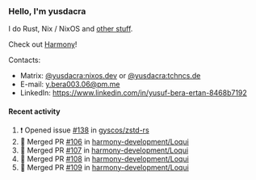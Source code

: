 ### Hello, I'm yusdacra

I do Rust, Nix / NixOS and [other stuff](https://yusdacra.gitlab.io/about).

Check out [Harmony](https://github.com/harmony-development)!

Contacts:
- Matrix: [@yusdacra:nixos.dev](https://matrix.to/#/@yusdacra:nixos.dev) or [@yusdacra:tchncs.de](https://matrix.to/#/@yusdacra:tchncs.de)
- E-mail: y.bera003.06@pm.me
- LinkedIn: https://www.linkedin.com/in/yusuf-bera-ertan-8468b7192

#### Recent activity

<!--START_SECTION:activity-->
1. ❗️ Opened issue [#138](https://github.com/gyscos/zstd-rs/issues/138) in [gyscos/zstd-rs](https://github.com/gyscos/zstd-rs)
2. 🎉 Merged PR [#106](https://github.com/harmony-development/Loqui/pull/106) in [harmony-development/Loqui](https://github.com/harmony-development/Loqui)
3. 🎉 Merged PR [#107](https://github.com/harmony-development/Loqui/pull/107) in [harmony-development/Loqui](https://github.com/harmony-development/Loqui)
4. 🎉 Merged PR [#108](https://github.com/harmony-development/Loqui/pull/108) in [harmony-development/Loqui](https://github.com/harmony-development/Loqui)
5. 🎉 Merged PR [#109](https://github.com/harmony-development/Loqui/pull/109) in [harmony-development/Loqui](https://github.com/harmony-development/Loqui)
<!--END_SECTION:activity-->
